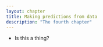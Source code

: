 ```yaml
---
layout: chapter
title: Making predictions from data
description: "The fourth chapter"
---
```


- Is this a thing?
